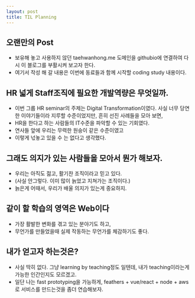 ```yaml
---
layout: post
title: TIL Planning
---
```


## 오랜만의 Post

- 보유해 놓고 사용하지 않던 taehwanhong.me 도메인을 githubio에 연결하여 다시 이 블로그를 부활시켜 보고자 한다.
- 여기서 작성 해 갈 내용은 이번에 동료들과 함께 시작할 coding study 내용이다.

## HR 넓게 Staff조직에 필요한 개발역량은 무엇일까.

- 이번 그룹 HR seminar의 주제는 Digital Transformation이였다. 사실 너무 당연한 이야기들이라 지루할 수준이었지만, 흔히 선진 사례들을 모아 보면,
- HR을 한다고 하는 사람들의 IT수준을 파악할 수 있는 기회였다.
- 연사들 앞에 우리는 무력한 원숭이 같은 수준이였고
- 이렇게 넋놓고 있을 수 는 없다고 생각했다.

## 그래도 의지가 있는 사람들을 모아서 뭔가 해보자.

- 우리는 아직도 젊고, 활기찬 조직이라고 믿고 있다.
- (사실 안그렇다. 이미 많이 늙었고 지쳐가는 조직이다.)
- 늙은게 어때서, 우리가 배울 의지가 있는게 중요하지.

## 같이 할 학습의 영역은 Web이다

- 가장 활발한 변화를 겪고 있는 분야기도 하고,
- 무언가를 만들었을때 실제 작동하는 무언가를 체감하기도 좋다.

## 내가 얻고자 하는것은?

- 사실 딱히 없다. 그냥 learning by teaching정도 일텐데, 내가 teaching이라는게 가능한 인간인지도 모르겠고.
- 일단 나는 fast prototyping을 가능하게, feathers + vue/react + node + aws로 서비스를 만드는것을 좀더 연습해보자.
